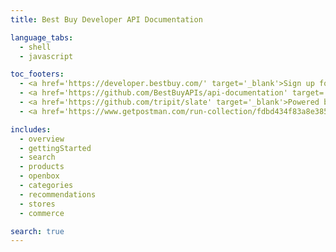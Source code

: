 ```yaml
---
title: Best Buy Developer API Documentation

language_tabs:
  - shell
  - javascript

toc_footers:
  - <a href='https://developer.bestbuy.com/' target='_blank'>Sign up for a Best Buy API Key</a>
  - <a href='https://github.com/BestBuyAPIs/api-documentation' target='_blank'>Contribute to Documentation</a>
  - <a href='https://github.com/tripit/slate' target='_blank'>Powered by Slate</a>
  - <a href='https://www.getpostman.com/run-collection/fdbd434f83a8e3855c62' target='_blank'> Run in Postman</a>

includes:
  - overview
  - gettingStarted
  - search
  - products
  - openbox
  - categories
  - recommendations
  - stores
  - commerce

search: true
---
```









